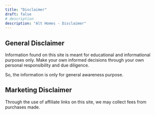 ```yaml
---
title: "Disclaimer"
draft: false
# description
description: "Alt Homes - Disclaimer"
---
```


<h2><strong>General Disclaimer</strong></h2>

Information found on this site is meant for educational and informational purposes only. Make your own informed decisions through your own personal responsibility and due diligence.

So, the information is only for general awareness purpose. 

<h2><strong>Marketing Disclaimer</strong></h2>

Through the use of affiliate links on this site, we may collect fees from purchases made.